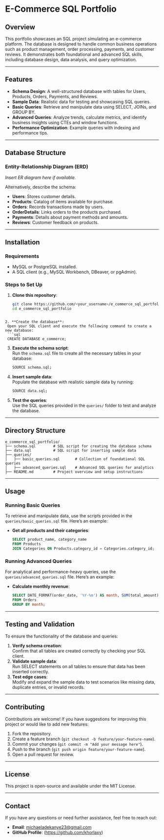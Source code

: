 # E-Commerce SQL Portfolio

## Overview
This portfolio showcases an SQL project simulating an e-commerce platform. The database is designed to handle common business operations such as product management, order processing, payments, and customer reviews. It demonstrates both foundational and advanced SQL skills, including database design, data analysis, and query optimization.

---

## Features
- **Schema Design**: A well-structured database with tables for Users, Products, Orders, Payments, and Reviews.
- **Sample Data**: Realistic data for testing and showcasing SQL queries.
- **Basic Queries**: Retrieve and manipulate data using SELECT, JOINs, and GROUP BY.
- **Advanced Queries**: Analyze trends, calculate metrics, and identify business insights using CTEs and window functions.
- **Performance Optimization**: Example queries with indexing and performance tips.

---

## Database Structure

### Entity-Relationship Diagram (ERD)
*Insert ER diagram here if available.*

Alternatively, describe the schema:
- **Users**: Stores customer details.
- **Products**: Catalog of items available for purchase.
- **Orders**: Records transactions made by users.
- **OrderDetails**: Links orders to the products purchased.
- **Payments**: Details about payment methods and amounts.
- **Reviews**: Customer feedback on products.

---

## Installation

### Requirements
- MySQL or PostgreSQL installed.
- A SQL client (e.g., MySQL Workbench, DBeaver, or pgAdmin).

### Steps to Set Up
1. **Clone this repository**:
   ```bash
   git clone https://github.com/<your_username>/e_commerce_sql_portfolio.git
   cd e_commerce_sql_portfolio
  ```

2. **Create the database**:  
   Open your SQL client and execute the following command to create a new database:
   ```sql
   CREATE DATABASE e_commerce;
   ```

3. **Execute the schema script**:  
   Run the `schema.sql` file to create all the necessary tables in your database:
   ```bash
   SOURCE schema.sql;
   ```

4. **Insert sample data**:  
   Populate the database with realistic sample data by running:
   ```bash
   SOURCE data.sql;
   ```

5. **Test the queries**:  
   Use the SQL queries provided in the `queries/` folder to test and analyze the database.

---

## Directory Structure

```plaintext
e_commerce_sql_portfolio/
├── schema.sql        # SQL script for creating the database schema
├── data.sql          # SQL script for inserting sample data
├── queries/
│   ├── basic_queries.sql       # Collection of foundational SQL queries
│   ├── advanced_queries.sql    # Advanced SQL queries for analytics
├── README.md         # Project overview and setup instructions
```

---

## Usage

### Running Basic Queries

To retrieve and manipulate data, use the scripts provided in the `queries/basic_queries.sql` file. Here’s an example:

- **Get all products and their categories**:
  ```sql
  SELECT product_name, category_name
  FROM Products
  JOIN Categories ON Products.category_id = Categories.category_id;
  ```

### Running Advanced Queries

For analytical and performance-heavy queries, use the `queries/advanced_queries.sql` file. Here’s an example:

- **Calculate monthly revenue**:
  ```sql
  SELECT DATE_FORMAT(order_date, '%Y-%m') AS month, SUM(total_amount) AS revenue
  FROM Orders
  GROUP BY month;
  ```

---

## Testing and Validation

To ensure the functionality of the database and queries:
1. **Verify schema creation**:  
   Confirm that all tables are created correctly by checking your SQL client.
2. **Validate sample data**:  
   Run SELECT statements on all tables to ensure that data has been inserted correctly.
3. **Test edge cases**:  
   Modify and expand the sample data to test scenarios like missing data, duplicate entries, or invalid records.

---

## Contributing

Contributions are welcome! If you have suggestions for improving this project or would like to add new features:
1. Fork the repository.
2. Create a feature branch (`git checkout -b feature/your-feature-name`).
3. Commit your changes (`git commit -m "Add your message here"`).
4. Push to the branch (`git push origin feature/your-feature-name`).
5. Open a pull request for review.

---

## License

This project is open-source and available under the MIT License.

---

## Contact

If you have any questions or need further assistance, feel free to reach out:
- **Email**: michaeladekanye23@gmail.com
- **GitHub Profile**: (https://github.com/khorlaxy)
```
